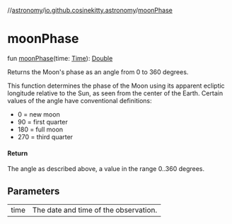 //[astronomy](../../index.md)/[io.github.cosinekitty.astronomy](index.md)/[moonPhase](moon-phase.md)

# moonPhase

fun [moonPhase](moon-phase.md)(time: [Time](-time/index.md)): [Double](https://kotlinlang.org/api/latest/jvm/stdlib/kotlin-stdlib/kotlin/-double/index.html)

Returns the Moon's phase as an angle from 0 to 360 degrees.

This function determines the phase of the Moon using its apparent ecliptic longitude relative to the Sun, as seen from the center of the Earth. Certain values of the angle have conventional definitions:

- 
   0 = new moon
- 
   90 = first quarter
- 
   180 = full moon
- 
   270 = third quarter

#### Return

The angle as described above, a value in the range 0..360 degrees.

## Parameters

| | |
|---|---|
| time | The date and time of the observation. |
